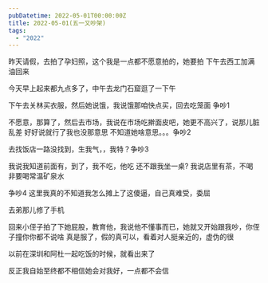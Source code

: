 ```yaml
---
pubDatetime: 2022-05-01T00:00:00Z
title: 2022-05-01(五一又吵架)
tags:
  - "2022"
---
```


昨天请假，去拍了孕妇照，这个我是一点都不愿意拍的，她要拍
下午去西工加满油回来

今天早上起来都九点多了，中午去龙门石窟逛了一下午

下午去关林买衣服，然后她说饿，我说饿那咱快点买，回去吃笼面  争吵1

不愿意，那算了，然后去市场，我说在市场吃擀面皮吧，她更不高兴了，说那儿脏乱差  好好说就行了我也没那意思  不知道她啥意思。。。争吵2

去找饭店一路没找到，生我气，，我特？争吵3

我说我知道前面有，到了，我不吃，他吃  还不跟我坐一桌?  我说店里有茶，不喝  非要喝常温矿泉水

争吵4    这里我真的不知道我怎么摊上了这傻逼，自己真难受，委屈


去弟那儿修了手机


回来小侄子拍了下她屁股，教育他，我说他不懂事而已，她就又开始跟我吵，你侄子撞你你都不说啥
真是服了，假的真可以，看着对人挺亲近的，虚伪的很

以前在深圳和阿杜一起吃饭的时候，就看出来了

反正我自始至终都不相信她会对我好，一点都不会信

